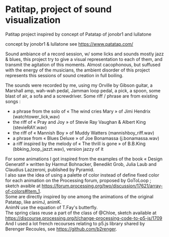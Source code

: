 # Patitap, project of sound visualization 
Patitap project inspired by concept of Patatap of jonobr1 and lullatone


concept by jonobr1 & lullatone see https://www.patatap.com/

Sound ambiance of a record session, w/ some licks and sounds mostly jazz & blues, this project try to give a visual representation to each of them, and transmit the agitation of this moments. Almost cacophonous, but suffused with the energy of the musicians, the ambient disorder of this project represents this sessions of sound creation in full boiling.

The sounds were recorded by me, using my Orville by Gibson guitar, a Marshall amp, wah-wah pedal, Jamman loop pedal, a pick, a spoon, some blast of air, a sofa and  a screwdriver. Some riff / phrase are from existing songs :
- a phrase from the solo of « The wind cries Mary » of Jimi Hendrix (watchtower_lick,wav)
- the riff of « Pray and Joy » of Stevie Ray Vaughan & Albert King (stevieRAY.wav)
- the riff of « Mannish Boy » of Muddy Watters (mannishboy_riff.wav)
- a phrase from « Blues Deluxe » of Joe Bonamassa (j.bonamassa.wav)
- a riff inspired by the melody of « The thrill is gone » of B.B.King (bbking_loop_jazzt.wav),    version jazzy of it

For some animations I got inspired from the examples of the book « Design Generatif » written by Harmut Bohnacker, Benedikt Grob, Julia Laub and Claudius Lazzeroni, published by Pyramid. </br>
I also saw the idea of  using a palette of color instead of define fixed color for each animation on the  Processing forum, proposed by GoToLoop ;  sketch avaible at https://forum.processing.org/two/discussion/17621/array-of-colors#Item_1. </br>
Some are directly inspired by one among the animations of the original Patatap, like animJ, animK. </br>
AnimN use the equation of T.Fay's butterfly. </br>
The spring class reuse a part of the class of @Chloe, sketch available at https://discourse.processing.org/t/change-processing-code-to-p5-js/1709 </br>
And I used a lot french recourses relating to p5.js library shared by Berenger Recoules, see https://github.com/b2renger.
